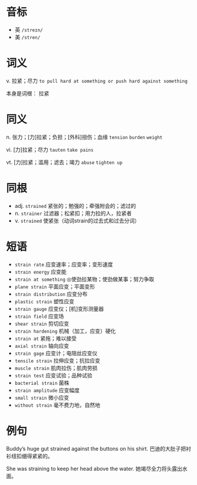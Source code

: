 # 音标

- 英 `/streɪn/`
- 美 `/stren/`

# 词义

v. 拉紧；尽力
`to pull hard at something or push hard against something`



本身是词根： 拉紧

# 同义

n. 张力；[力]拉紧；负担；[外科]扭伤；血缘
`tension` `burden` `weight`

vi. [力]拉紧；尽力
`tauten` `take pains`

vt. [力]拉紧；滥用；滤去；竭力
`abuse` `tighten up`

# 同根

- adj. `strained` 紧张的；勉强的；牵强附会的；滤过的
- n. `strainer` 过滤器；松紧扣；用力拉的人，拉紧者
- v. `strained` 使紧张（动词strain的过去式和过去分词）

# 短语

- `strain rate` 应变速率；应变率；变形速度
- `strain energy` 应变能
- `strain at something` ◎使劲拉某物；使劲做某事；努力争取
- `plane strain` 平面应变；平面变形
- `strain distribution` 应变分布
- `plastic strain` 塑性应变
- `strain gauge` 应变仪；[机]变形测量器
- `strain field` 应变场
- `shear strain` 剪切应变
- `strain hardening` 机械（加工，应变）硬化
- `strain at` 紧拖；难以接受
- `axial strain` 轴向应变
- `strain gage` 应变计；电阻丝应变仪
- `tensile strain` 拉伸应变；抗拉应变
- `muscle strain` 肌肉拉伤；肌肉劳损
- `strain test` 应变试验；品种试验
- `bacterial strain` 菌株
- `strain amplitude` 应变幅度
- `small strain` 微小应变
- `without strain` 毫不费力地，自然地

# 例句

Buddy’s huge gut strained against the buttons on his shirt.
巴迪的大肚子把衬衫纽扣绷得紧紧的。

She was straining to keep her head above the water.
她竭尽全力将头露出水面。


